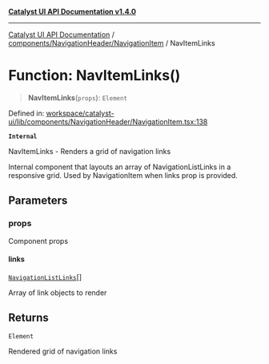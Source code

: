 [**Catalyst UI API Documentation v1.4.0**](../../../../README.md)

---

[Catalyst UI API Documentation](../../../../README.md) / [components/NavigationHeader/NavigationItem](../README.md) / NavItemLinks

# Function: NavItemLinks()

> **NavItemLinks**(`props`): `Element`

Defined in: [workspace/catalyst-ui/lib/components/NavigationHeader/NavigationItem.tsx:138](https://github.com/TheBranchDriftCatalyst/catalyst-ui/blob/main/lib/components/NavigationHeader/NavigationItem.tsx#L138)

**`Internal`**

NavItemLinks - Renders a grid of navigation links

Internal component that layouts an array of NavigationListLinks in a responsive grid.
Used by NavigationItem when links prop is provided.

## Parameters

### props

Component props

#### links

[`NavigationListLinks`](../interfaces/NavigationListLinks.md)[]

Array of link objects to render

## Returns

`Element`

Rendered grid of navigation links
